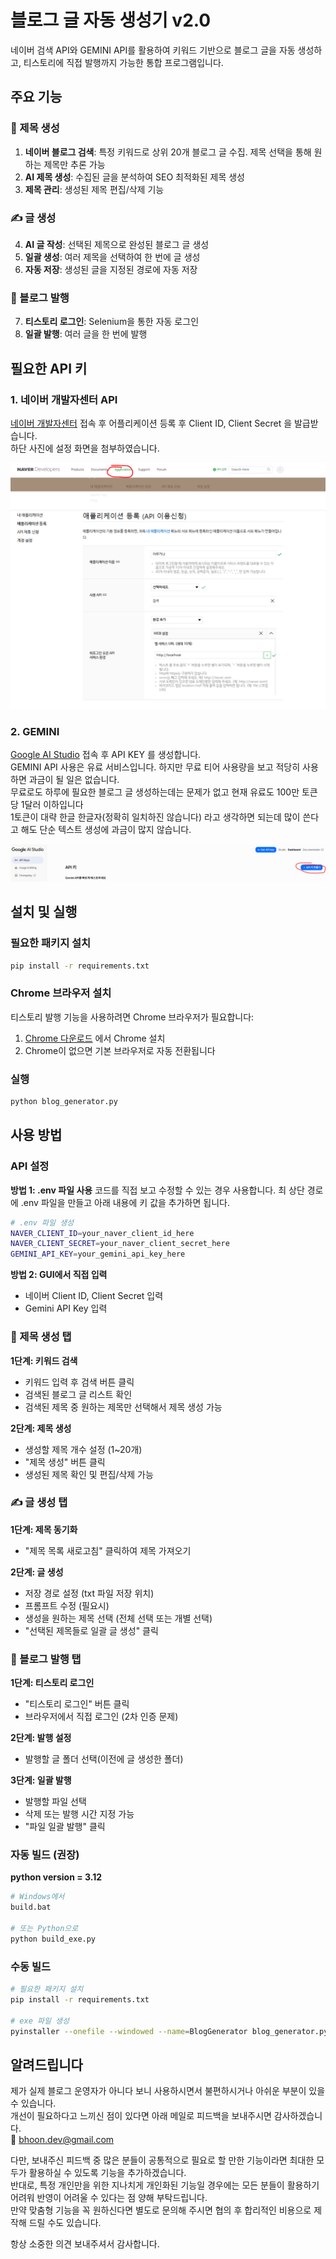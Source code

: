 # 블로그 글 자동 생성기 v2.0

네이버 검색 API와 GEMINI API를 활용하여 키워드 기반으로 블로그 글을 자동 생성하고, 티스토리에 직접 발행까지 가능한 통합 프로그램입니다.

## 주요 기능

### 📝 제목 생성
1. **네이버 블로그 검색**: 특정 키워드로 상위 20개 블로그 글 수집. 제목 선택을 통해 원하는 제목만 추론 가능
2. **AI 제목 생성**: 수집된 글을 분석하여 SEO 최적화된 제목 생성
3. **제목 관리**: 생성된 제목 편집/삭제 기능

### ✍️ 글 생성
4. **AI 글 작성**: 선택된 제목으로 완성된 블로그 글 생성
5. **일괄 생성**: 여러 제목을 선택하여 한 번에 글 생성
6. **자동 저장**: 생성된 글을 지정된 경로에 자동 저장

### 🚀 블로그 발행
7. **티스토리 로그인**: Selenium을 통한 자동 로그인
8. **일괄 발행**: 여러 글을 한 번에 발행

## 필요한 API 키

### 1. 네이버 개발자센터 API
[네이버 개발자센터](https://developers.naver.com/main/) 접속 후 어플리케이션 등록 후 Client ID, Client Secret 을 발급받습니다. <br>
하단 사진에 설정 화면을 첨부하였습니다. <br>

![네이버 개발자센터 화면](./img/naver.png)

### 2. GEMINI

[Google AI Studio](https://aistudio.google.com/) 접속 후 API KEY 를 생성합니다. <br>
GEMINI API 사용은 유료 서비스입니다. 하지만 무료 티어 사용량을 보고 적당히 사용하면 과금이 될 일은 없습니다.<br>
무료로도 하루에 필요한 블로그 글 생성하는데는 문제가 없고 현재 유료도 100만 토큰당 1달러 이하입니다 <br>
1토큰이 대략 한글 한글자(정확히 일치하진 않습니다) 라고 생각하면 되는데 많이 쓴다고 해도 단순 텍스트 생성에 과금이 많지 않습니다. <br>

![Google AI Studio](./img/gemini.png)

## 설치 및 실행

### 필요한 패키지 설치

```bash
pip install -r requirements.txt
```

### Chrome 브라우저 설치

티스토리 발행 기능을 사용하려면 Chrome 브라우저가 필요합니다:

1. [Chrome 다운로드](https://www.google.com/chrome/) 에서 Chrome 설치
2. Chrome이 없으면 기본 브라우저로 자동 전환됩니다

### 실행

```bash
python blog_generator.py
```

## 사용 방법

### API 설정

**방법 1: .env 파일 사용**
코드를 직접 보고 수정할 수 있는 경우 사용합니다. 최 상단 경로에 .env 파일을 만들고 아래 내용에 키 값을 추가하면 됩니다.

```bash
# .env 파일 생성
NAVER_CLIENT_ID=your_naver_client_id_here
NAVER_CLIENT_SECRET=your_naver_client_secret_here
GEMINI_API_KEY=your_gemini_api_key_here
```

**방법 2: GUI에서 직접 입력**
- 네이버 Client ID, Client Secret 입력
- Gemini API Key 입력

### 📝 제목 생성 탭

**1단계: 키워드 검색**
- 키워드 입력 후 검색 버튼 클릭
- 검색된 블로그 글 리스트 확인
- 검색된 제목 중 원하는 제목만 선택해서 제목 생성 가능

**2단계: 제목 생성**
- 생성할 제목 개수 설정 (1~20개)
- "제목 생성" 버튼 클릭
- 생성된 제목 확인 및 편집/삭제 가능

### ✍️ 글 생성 탭

**1단계: 제목 동기화**
- "제목 목록 새로고침" 클릭하여 제목 가져오기

**2단계: 글 생성**
- 저장 경로 설정 (txt 파일 저장 위치)
- 프롬프트 수정 (필요시)
- 생성을 원하는 제목 선택 (전체 선택 또는 개별 선택)
- "선택된 제목들로 일괄 글 생성" 클릭

### 🚀 블로그 발행 탭

**1단계: 티스토리 로그인**
- "티스토리 로그인" 버튼 클릭
- 브라우저에서 직접 로그인 (2차 인증 문제)

**2단계: 발행 설정**
- 발행할 글 폴더 선택(이전에 글 생성한 폴더)

**3단계: 일괄 발행**
- 발행할 파일 선택
- 삭제 또는 발행 시간 지정 가능
- "파일 일괄 발행" 클릭

### 자동 빌드 (권장)

**python version = 3.12**

```bash
# Windows에서
build.bat

# 또는 Python으로
python build_exe.py
```

### 수동 빌드

```bash
# 필요한 패키지 설치
pip install -r requirements.txt

# exe 파일 생성
pyinstaller --onefile --windowed --name=BlogGenerator blog_generator.py
```

## 알려드립니다
제가 실제 블로그 운영자가 아니다 보니 사용하시면서 불편하시거나 아쉬운 부분이 있을 수 있습니다. <br>
개선이 필요하다고 느끼신 점이 있다면 아래 메일로 피드백을 보내주시면 감사하겠습니다. <br>
📩 bhoon.dev@gmail.com <br>

다만, 보내주신 피드백 중 많은 분들이 공통적으로 필요로 할 만한 기능이라면 최대한 모두가 활용하실 수 있도록 기능을 추가하겠습니다. <br>
반대로, 특정 개인만을 위한 지나치게 개인화된 기능일 경우에는 모든 분들이 활용하기 어려워 반영이 어려울 수 있다는 점 양해 부탁드립니다. <br>
만약 맞춤형 기능을 꼭 원하신다면 별도로 문의해 주시면 협의 후 합리적인 비용으로 제작해 드릴 수도 있습니다. <br>

항상 소중한 의견 보내주셔서 감사합니다.